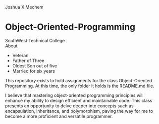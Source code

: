 Joshua X Mechem  
# Object-Oriented-Programming
SouthWest Technical College  
About
- Veteran
- Father of Three
- Oldest Son out of five
- Married for six years

This repository exists to hold assignments for the class Object-Oriented Programming. At this time, the only folder it holds is the README.md file.  

I believe that mastering object-oriented programming principles will enhance my ability to design efficient and maintainable code. This class presents an opportunity to delve deeper into concepts such as encapsulation, inheritance, and polymorphism, paving the way for me to become a more proficient and versatile programmer.
